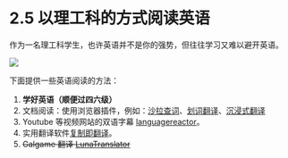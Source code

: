 # 2.5 以理工科的方式阅读英语

作为一名理工科学生，也许英语并不是你的强势，但往往学习又难以避开英语。

![](https://pic-hdu-cs-wiki-1307923872.cos.ap-shanghai.myqcloud.com/G6zAbGrTKoBLsfxhmvHcUBVynpc.png)

下面提供一些英语阅读的方法：

1. **学好英语（顺便过四六级）**
2. 文档阅读：使用浏览器插件，例如：[沙拉查词](https://saladict.crimx.com/)、[划词翻译](https://hcfy.app/)、[沉浸式翻译](https://immersivetranslate.com/docs/)
3. Youtube 等视频网站的双语字幕 [languagereactor](https://www.languagereactor.com/)。
4. 实用翻译软件[复制即翻译](https://copytranslator.github.io/)。
5. ~~Galgame 翻译 [LunaTranslator](https://github.com/HIllya51/LunaTranslator)~~

